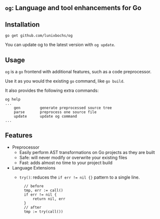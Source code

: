 `og`: Language and tool enhancements for Go
----

Installation
----

    go get github.com/lunixbochs/og

You can update og to the latest version with `og update`.

Usage
----

`og` is a `go` frontend with additional features, such as a code preprocessor.

Use it as you would the existing `go` command, like `go build`.

It also provides the following extra commands:

    og help
    ...
        gen         generate preprocessed source tree
        parse       preprocess one source file
        update      update og command
    ...

Features
----

 - Preprocessor
    - Easily perform AST transformations on Go projects as they are built
    - Safe: will never modify or overwrite your existing files
    - Fast: adds almost no time to your project build
 - Language Extensions
    - `try()`: reduces the `if err != nil {}` pattern to a single line.

            // before
            tmp, err := call()
            if err != nil {
                return nil, err
            }
            // after
            tmp := try(call())
